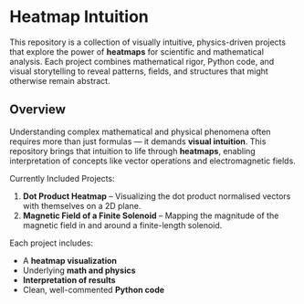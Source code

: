 # Heatmap Intuition

This repository is a collection of visually intuitive, physics-driven projects that explore the power of **heatmaps** for scientific and mathematical analysis. Each project combines mathematical rigor, Python code, and visual storytelling to reveal patterns, fields, and structures that might otherwise remain abstract.

## Overview

Understanding complex mathematical and physical phenomena often requires more than just formulas — it demands **visual intuition**. This repository brings that intuition to life through **heatmaps**, enabling interpretation of concepts like vector operations and electromagnetic fields.

Currently Included Projects:

1. **Dot Product Heatmap** – Visualizing the dot product normalised vectors with themselves on a 2D plane.
2. **Magnetic Field of a Finite Solenoid** – Mapping the magnitude of the magnetic field in and around a finite-length solenoid.

Each project includes:

- A **heatmap visualization**
- Underlying **math and physics**
- **Interpretation of results**
- Clean, well-commented **Python code**
